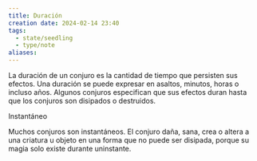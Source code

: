 ```yaml
---
title: Duración
creation date: 2024-02-14 23:40
tags:
  - state/seedling
  - type/note
aliases:
---
```

La duración de un conjuro es la cantidad de tiempo que persisten sus efectos. Una duración se puede expresar en asaltos, minutos, horas o incluso años. Algunos conjuros especifican que sus efectos duran hasta que los conjuros son disipados o destruidos.

Instantáneo

Muchos conjuros son instantáneos. El conjuro daña, sana, crea o altera a una criatura u objeto en una forma que no puede ser disipada, porque su magia solo existe durante uninstante.